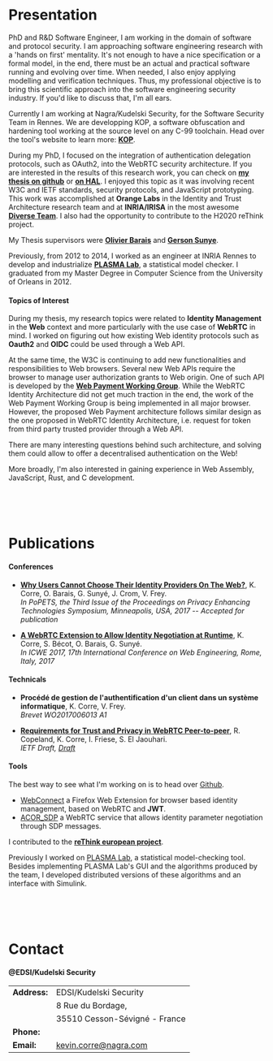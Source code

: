 # Presentation

PhD and R&D Software Engineer, I am working in the domain of software and protocol security.
I am approaching software engineering research with a 'hands on first' mentality.
It's not enough to have a nice specification or a formal model, in the end, there must be an actual and practical software running and evolving over time.
When needed, I also enjoy applying modelling and verification techniques.
Thus, my professional objective is to bring this scientific approach into the software engineering security industry.
If you'd like to discuss that, I'm all ears. 

Currently I am working at Nagra/Kudelski Security, for the Software Security Team in Rennes. We are developping KOP, a software obfuscation and hardening tool working at the source level on any C-99 toolchain. Head over the tool's website to learn more: **[KOP](https://edsisecurity.com/kop)**.

During my PhD, I focused on the integration of authentication delegation protocols, such as OAuth2, into the WebRTC security architecture.
If you are interested in the results of this research work, you can check on **[my thesis on github](https://github.com/Sparika/PHD)** or **[on HAL](https://hal.archives-ouvertes.fr/tel-01943728)**.
I enjoyed this topic as it was involving recent W3C and IETF standards, security protocols, and JavaScript prototyping. 
This work was accomplished at **Orange Labs** in the Identity and Trust Architecture research team and at **INRIA/IRISA** in the most awesome **[Diverse Team](http://diverse.irisa.fr/)**.
I also had the opportunity to contribute to the H2020 reThink project.

My Thesis supervisors were **[Olivier Barais](http://olivier.barais.fr/)**
and **[Gerson Sunye](http://www.irisa.fr/triskell/members/gerson.sunye/index_html?set_language=en)**.

Previously, from 2012 to 2014, I worked as an engineer at INRIA Rennes to develop and industrialize **[PLASMA Lab](https://project.inria.fr/plasma-lab/)**, a statistical model checker.
I graduated from my Master Degree in Computer Science from the University of Orleans in 2012.

#### Topics of Interest
During my thesis, my research topics were related to **Identity Management** in the **Web** context and more particularly with the use case of **WebRTC** in mind.
I worked on figuring out how existing Web identity protocols such as **Oauth2** and **OIDC** could be used through a Web API.

At the same time, the W3C is continuing to add new functionalities and responsibilities to Web browsers.
Several new Web APIs require the browser to manage user authorization grants to Web origin.
One of such API is developed by the **[Web Payment Working Group](https://www.w3.org/Payments/WG/)**.
While the WebRTC Identity Architecture did not get much traction in the end, the work of the Web Payment Working Group is being implemented in all major browser.
However, the proposed Web Payment architecture follows similar design as the one proposed in WebRTC Identity Architecture, i.e. request for token from third party trusted provider through a Web API.

There are many interesting questions behind such architecture, and solving them could allow to offer a decentralised authentication on the Web!


More broadly, I'm also interested in gaining experience in Web Assembly, JavaScript, Rust, and C development. 


<br/><br/><br/>


# <a name="Publications"></a> Publications
#### Conferences
* **[Why Users Cannot Choose Their Identity Providers On The Web?](https://hal.archives-ouvertes.fr/hal-01611048/)**, K. Corre, O. Barais, G. Sunyé, J. Crom, V. Frey.<br/>
<em>In PoPETS, the Third Issue of the Proceedings on Privacy Enhancing Technologies Symposium, Minneapolis, USA, 2017 -- Accepted for publication</em>

* **[A WebRTC Extension to Allow Identity Negotiation at Runtime](https://kcorre.github.io/papers/WebRTCExtensionIdentityNegotiationRuntime.pdf)**, K. Corre, S. Bécot, O. Barais, G. Sunyé.<br/>
<em>In ICWE 2017, 17th International Conference on Web Engineering, Rome, Italy, 2017</em>

#### Technicals
* **Procédé de gestion de l'authentification d'un client dans un système informatique**, K. Corre, V. Frey.<br/>
<em>Brevet WO2017006013 A1</em>


* **[Requirements for Trust and Privacy in WebRTC Peer-to-peer](https://tools.ietf.org/html/draft-copeland-rtcweb-p2p-idp-auth-00)**, R. Copeland, K. Corre, I. Friese, S. El Jaouhari.<br/>
<em>IETF Draft, [Draft](https://tools.ietf.org/html/draft-copeland-rtcweb-p2p-idp-auth-00)</em>

#### Tools

The best way to see what I'm working on is to head over [Github](https://github.com/Sparika).

* [WebConnect](https://github.com/Sparika/WebConnect/) a Firefox Web Extension for browser based identity management, based on WebRTC and **JWT**.
* [ACOR_SDP](https://github.com/Sparika/ACOR_SDP/) a WebRTC service that allows identity parameter negotiation through SDP messages.

I contributed to the **[reThink european project](https://rethink-project.eu/)**.

Previously I worked on [PLASMA Lab](https://project.inria.fr/plasma-lab/), a statistical model-checking tool. Besides implementing PLASMA Lab's GUI and the algorithms produced by the team, I developed distributed versions of these algorithms and an interface with Simulink.

<br/><br/><br/>




# <a name="Contact"></a> Contact
#### @EDSI/Kudelski Security

|||
| :------------- | :------------- |
| **Address:** | EDSI/Kudelski Security |
| | 8 Rue du Bordage, |
| | 35510 Cesson-Sévigné - France |
| **Phone:** | |
| **Email:** | kevin.corre@nagra.com  |
